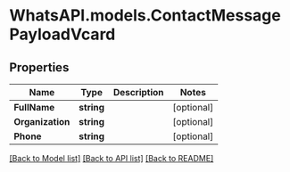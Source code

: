 
# WhatsAPI.models.ContactMessagePayloadVcard

## Properties

Name | Type | Description | Notes
------------ | ------------- | ------------- | -------------
**FullName** | **string** |  | [optional] 
**Organization** | **string** |  | [optional] 
**Phone** | **string** |  | [optional] 

[[Back to Model list]](../README.md#documentation-for-models)
[[Back to API list]](../README.md#documentation-for-api-endpoints)
[[Back to README]](../README.md)

